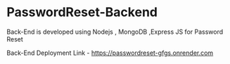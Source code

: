 # PasswordReset-Backend
Back-End is developed using Nodejs , MongoDB ,Express JS for Password Reset

Back-End Deployment Link - https://passwordreset-gfgs.onrender.com
